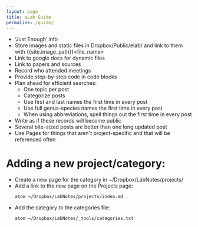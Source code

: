 ```yaml
---
layout: page
title: eLab Guide
permalink: /guide/
---
```

  * ‘Just Enough’ info
  * Store images and static files in Dropbox/Public/elab/ and link to them with \{\{site.image_path\}\}\<file_name\>
  * Link to google docs for dynamic files
  * Link to papers and sources
  * Record who attended meetings
  * Provide step-by-step code in code blocks
  * Plan ahead for efficient searches:
    * One topic per post
    * Categorize posts
    * Use first and last names the first time in every post
    * Use full genus-species names the first time in every post
    * When using abbreviations, spell things out the first time in every post
  * Write as if these records will become public
  * Several bite-sized posts are better than one long updated post  
  * Use Pages for things that aren't project-specific and that will be referenced often

# Adding a new project/category:
  * Create a new page for the category in ~/Dropbox/LabNotes/projects/
  * Add a link to the new page on the Projects page:
    ~~~
    atom ~/Dropbox/LabNotes/projects/index.md
    ~~~
  * Add the category to the categories file:
    ~~~
    atom ~/Dropbox/LabNotes/_tools/categories.txt
    ~~~
